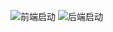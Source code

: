 ![前端启动](https://github.com/user-attachments/assets/c0d9de95-178d-4887-8337-0f8e6431c130)
![后端启动](https://github.com/user-attachments/assets/65310d19-4ad1-4683-a721-32a3673cdcf9)



